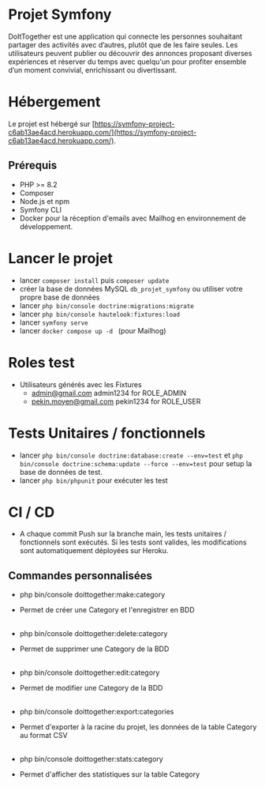 # Projet Symfony

DoItTogether est une application qui connecte les personnes souhaitant partager des activités avec d’autres, plutôt que de les faire seules. Les utilisateurs peuvent publier ou découvrir des annonces proposant diverses expériences et réserver du temps avec quelqu'un pour profiter ensemble d’un moment convivial, enrichissant ou divertissant.

# Hébergement

Le projet est hébergé sur [https://symfony-project-c6ab13ae4acd.herokuapp.com/](https://symfony-project-c6ab13ae4acd.herokuapp.com/).

## Prérequis

-   PHP >= 8.2
-   Composer
-   Node.js et npm
-   Symfony CLI
-   Docker pour la réception d'emails avec Mailhog en environnement de développement.

# Lancer le projet

-   lancer `composer install` puis `composer update`
-   créer la base de données MySQL `db_projet_symfony` ou utiliser votre propre base de données
-   lancer `php bin/console doctrine:migrations:migrate`
-   lancer `php bin/console hautelook:fixtures:load`
-   lancer `symfony serve`
-   lancer `docker compose up -d ` (pour Mailhog)

# Roles test

-   Utilisateurs générés avec les Fixtures
    -   admin@gmail.com admin1234 for ROLE_ADMIN
    -   pekin.moyen@gmail.com pekin1234 for ROLE_USER

# Tests Unitaires / fonctionnels

-   lancer `php bin/console doctrine:database:create --env=test` et `php bin/console doctrine:schema:update --force --env=test` pour setup la base de données de test.
-   lancer `php bin/phpunit` pour exécuter les test

# CI / CD

-   A chaque commit Push sur la branche main, les tests unitaires / fonctionnels sont exécutés. Si les tests sont valides, les modifications sont automatiquement déployées sur Heroku.

## Commandes personnalisées

-   php bin/console doittogether:make:category
-   Permet de créer une Category et l'enregistrer en BDD <br><br>

-   php bin/console doittogether:delete:category
-   Permet de supprimer une Category de la BDD <br><br>

-   php bin/console doittogether:edit:category
-   Permet de modifier une Category de la BDD <br><br>

-   php bin/console doittogether:export:categories
-   Permet d'exporter à la racine du projet, les données de la table Category au format CSV <br><br>

-   php bin/console doittogether:stats:category
-   Permet d'afficher des statistiques sur la table Category <br><br>
